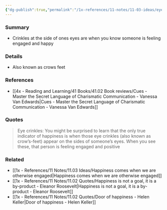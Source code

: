 ```yaml
---
{"dg-publish":true,"permalink":"/1x-references/11-notes/11-03-ideas/eye-crinkles-are-a-sign-of-engagement-and-happiness/","title":"Eye crinkles are a sign of engagement and happiness","created":"2024-09-09T09:27:28.552+03:00","updated":"2024-09-09T09:27:28.552+03:00"}
---
```



### Summary
- Crinkles at the side of ones eyes are when you know someone is feeling engaged and happy

### Details
- Also known as crows feet

### References
- [[4x - Reading and Learning/41 Books/41.02 Book reviews/Cues - Master the Secret Language of Charismatic Communication - Vanessa Van Edwards\|Cues - Master the Secret Language of Charismatic Communication - Vanessa Van Edwards]]

### Quotes
> Eye crinkles: You might be surprised to learn that the only true indicator of happiness is when those eye crinkles (also known as crow’s-feet) appear on the sides of someone’s eyes. When you see these, that person is feeling engaged and positive

### Related
- [[1x - References/11 Notes/11.03 Ideas/Happiness comes when we are otherwise engaged\|Happiness comes when we are otherwise engaged]]
- [[1x - References/11 Notes/11.02 Quotes/Happiness is not a goal, it is a by-product - Eleanor Roosevelt\|Happiness is not a goal, it is a by-product - Eleanor Roosevelt]]
- [[1x - References/11 Notes/11.02 Quotes/Door of happiness - Helen Keller\|Door of happiness - Helen Keller]]